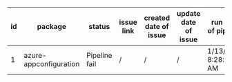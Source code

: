 
| id | package | status | issue link | created date of issue | update date of issue | run date of pipeline |
|----|---------|--------|------------|-----------------------|----------------------| ---------------------|
| 1 | azure-appconfiguration | Pipeline fail | / | / | / | 1/13/2025 8:28:40 AM |
